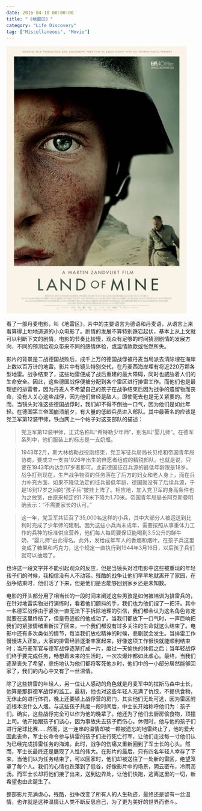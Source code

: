 ```yaml
---
date: 2016-04-10 00:00:00
title: "《地雷区》"
category: "Life Discovery"
tag: ["Miscellaneous", "Movie"]
---
```


<img class="img-responsive center-block" src="https://raw.githubusercontent.com/joshua19881228/my_blogs/master/Life_Discovery/Miscellaneous/figures/landofmine.jpg" alt="" width="480"/>

看了一部丹麦电影，叫《地雷区》，片中的主要语言为德语和丹麦语，从语言上来看算得上地地道道的小众电影了。剧情的发展不算特别跌宕起伏，基本上从上文就可以判断下文的剧情，电影的节奏比较慢，观众有足够的时间猜测剧情的发展方向，不同的预测给观众带来不同的感情体验，或温情款款或怅然所失。

影片的背景是二战德国战败后，成千上万的德国战俘被丹麦当局派去清除埋在海岸上数以百万计的地雷。影片中有镜头特别交代，在丹麦西海岸埋有将近220万颗各型地雷。战争结束了，这些地雷便成了战后重建的最大障碍，同时也威胁着人们的生命安全。因此，这些德国战俘便被分配到各个雷区进行排雷工作。而他们也是最理想的排雷者，因为丹麦人不希望自己的孩子在战争结束后因为战争的遗留物而丧命，没有人关心这些战俘，因为他们曾经是敌人，即使死去也是无关紧要的。然而，当镜头对准这些德国战俘时，我们却不得不倒抽一口气，因为他们是如此年轻。在德国第三帝国崩溃前夕，有大量的低龄兵员进入部队。其中最著名的应该是党卫军第12装甲师，铁血网上一个帖子对这支部队的描述：

>党卫军第12装甲师，正式名称叫“希特勒少年师”，别名叫“婴儿师”。在德军系列中，他们服装上的标志是一支奶瓶。

>1943年2月，斯大林格勒战役刚结束，党卫军征兵局局长贝格和帝国青年局协商，要成立一支由1926年出生的自愿者组成的精锐部队。也就是说，只要在1943年内达到17岁者即可。此前德国征召兵源的最低年龄限是18岁。战争打到现在，生产战争物资的任务落在了后方的妇女和老人身上，而在兵力补充方面，如果不降低法定的征兵最低年龄，德国就没有了后续兵源，于是16到17岁之间的“孩子兵”披挂上阵了。相应地，加入党卫军的身高条件也为之放宽，由原来规定的1.78米下降为1.70米。帝国青年局局长阿克斯曼明确表示：“不需要家长的认可。”

>这一年，党卫军共征召了35,000名这样的小兵，其中大部分人被运送到比利时完成了少年师的建制。因为这些小兵尚未成年，需要按照从事重体力工作的兵种的标准供应营养，他们每人每周要保证能喝到3.5公升的鲜牛奶，“婴儿师”由此得名。此外，发给成年军人的香烟和烟叶，在孩子兵这里变成了糖果和巧克力，这个规定一直执行到1944年3月16日，以后孩子兵们就可以抽烟了。

也许这一段文字并不能引起观众的反应，但是当镜头对准电影中这些被重现的年轻孩子们的时候，我相信没有人不动容。残酷的战争让他们早早地就离开了家园，在战争结束时，他们活了下来，但是他们是否能够回到家乡还是未知数。

电影的开头部分用了相当长的一段时间来阐述这些男孩是如何被培训为排雷兵的，在针对地雷实物进行演练时，看着他们颤抖的手，我们也为他们捏了一把汗。其中一名德军战俘由于紧张一直无法下手拆除地理的引信，我们都会认为这名角色肯定就要在这里终结了，但是奇迹般的他成功了。当我们都放下一口气时，一声巨响把我们的紧张情绪重新拉了回来，一个我们都没有过多关注的生命就这么结束了。电影中还有多次类似的情节，每当我们放松精神的时候，悲剧就会发生。当排雷工作慢慢进入正轨，大家的排雷经验逐渐丰富起来，好像这项工作很快就能顺利结束时；当丹麦军官与德军战俘逐渐打成一片，度过一天愉快的休假之后；当年轻战俘们终于要完成任务，畅想着未来的生活时，一次次爆炸都如此虐心。最终，当我们逐渐丧失了希望，悲伤地认为他们都将客死他乡时，他们中的一小部分居然能够回家了，我们的内心中又有了一丝温情。

除了这些排雷的年轻人，另一位让人感动的角色就是丹麦军中的拉斯马森中士长，他算是那群德军战俘的监工。最初，他也对这些年轻人充满了仇恨，不提供食物，无休止的进行体罚，晚上还要锁上战俘营的房门，其实他们无处可逃，因为雷区附近根本没什么人烟。与这些孩子共度一段时间后，中士长开始称呼他们为：孩子们。确实，这些战俘完全可以作为他的晚辈了。他还为了他们去厨房偷食物，顶撞上司。他开始跟孩子们谈心，因为事故失去孩子而伤心。休假时，他与他的孩子们进行足球比赛……然而，这一连串的温情却被一颗被遗忘的地雷终止了，他的爱犬因此丧命，军士长命令参与排雷的孩子们进行死亡行军，让他们走过每一寸他们认为已经完成排雷任务的海滩。此时，战争的伤痛又重新回到了军士长的心头。然而，军士长最终还是展现了人性的伟大。在影片的最后，只有四名年轻人幸存了下来，当他们以为任务结束了，可以回家时，他们却被送往了一处新的雷区，绝望笼罩了每个人。我们的心情也跌落到了低谷，好像影片中的场景，阴云密布，冷雨沥沥。而军士长却将他们接了出来，送到边界处，让他们快跑，逃离这里的一切，新希望也由此诞生了。

整部影片充满虐心，残酷，战争改变了所有人的人生轨迹，最终还是留有一丝温情，也许就是这种温情让人类不断反思自己，为了更为美好的世界而奋斗。